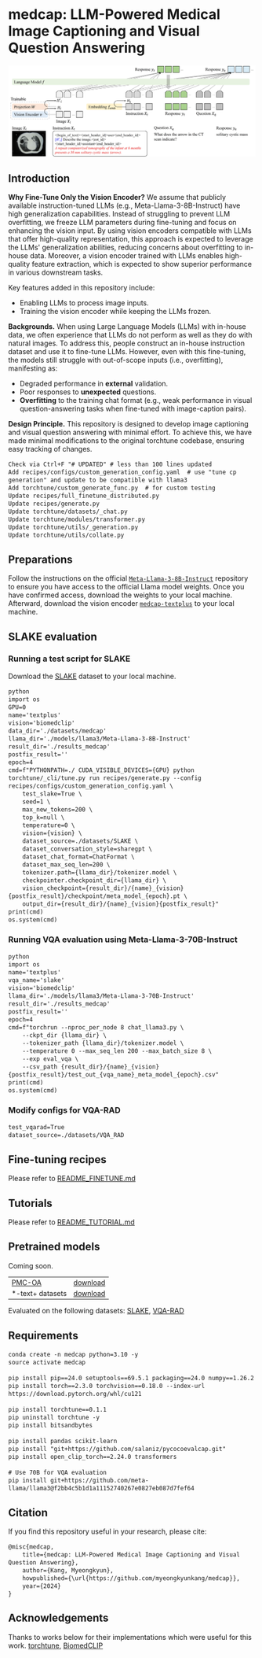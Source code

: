 # medcap: LLM-Powered Medical Image Captioning and Visual Question Answering

<img src="diagram.jpg">

## Introduction

**Why Fine-Tune Only the Vision Encoder?**
We assume that publicly available instruction-tuned LLMs (e.g., Meta-Llama-3-8B-Instruct) have high generalization capabilities.
Instead of struggling to prevent LLM overfitting, we freeze LLM parameters during fine-tuning and focus on enhancing the vision input.
By using vision encoders compatible with LLMs that offer high-quality representation, this approach is expected to leverage the LLMs' generalization abilities, reducing concerns about overfitting to in-house data.
Moreover, a vision encoder trained with LLMs enables high-quality feature extraction, which is expected to show superior performance in various downstream tasks.

Key features added in this repository include:
- Enabling LLMs to process image inputs.
- Training the vision encoder while keeping the LLMs frozen.

**Backgrounds.**
When using Large Language Models (LLMs) with in-house data, we often experience that LLMs do not perform as well as they do with natural images.
To address this, people construct an in-house instruction dataset and use it to fine-tune LLMs.
However, even with this fine-tuning, the models still struggle with out-of-scope inputs (i.e., overfitting), manifesting as:
- Degraded performance in **external** validation.
- Poor responses to **unexpected** questions.
- **Overfitting** to the training chat format (e.g., weak performance in visual question-answering tasks when fine-tuned with image-caption pairs).

**Design Principle.**
This repository is designed to develop image captioning and visual question answering with minimal effort.
To achieve this, we have made minimal modifications to the original torchtune codebase, ensuring easy tracking of changes.

```
Check via Ctrl+F "# UPDATED" # less than 100 lines updated
Add recipes/configs/custom_generation_config.yaml  # use "tune cp generation" and update to be compatible with llama3
Add torchtune/custom_generate_func.py  # for custom testing
Update recipes/full_finetune_distributed.py
Update recipes/generate.py
Update torchtune/datasets/_chat.py
Update torchtune/modules/transformer.py
Update torchtune/utils/_generation.py
Update torchtune/utils/collate.py 
```

## Preparations

Follow the instructions on the official [`Meta-Llama-3-8B-Instruct`](https://huggingface.co/meta-llama/Meta-Llama-3-8B-Instruct) repository to ensure you have access to the official Llama model weights.
Once you have confirmed access, download the weights to your local machine.
Afterward, download the vision encoder [`medcap-textplus`]() to your local machine.

## SLAKE evaluation

### Running a test script for SLAKE

Download the [SLAKE](https://www.med-vqa.com/slake/) dataset to your local machine.

```
python
import os
GPU=0
name='textplus'
vision='biomedclip'
data_dir='./datasets/medcap'
llama_dir='./models/llama3/Meta-Llama-3-8B-Instruct'
result_dir='./results_medcap'
postfix_result=''
epoch=4
cmd=f"PYTHONPATH=./ CUDA_VISIBLE_DEVICES={GPU} python torchtune/_cli/tune.py run recipes/generate.py --config recipes/configs/custom_generation_config.yaml \
    test_slake=True \
    seed=1 \
    max_new_tokens=200 \
    top_k=null \
    temperature=0 \
    vision={vision} \
    dataset_source=./datasets/SLAKE \
    dataset_conversation_style=sharegpt \
    dataset_chat_format=ChatFormat \
    dataset_max_seq_len=200 \
    tokenizer.path={llama_dir}/tokenizer.model \
    checkpointer.checkpoint_dir={llama_dir} \
    vision_checkpoint={result_dir}/{name}_{vision}{postfix_result}/checkpoint/meta_model_{epoch}.pt \
    output_dir={result_dir}/{name}_{vision}{postfix_result}"
print(cmd)
os.system(cmd)
```

### Running VQA evaluation using Meta-Llama-3-70B-Instruct

```
python
import os
name='textplus'
vqa_name='slake'
vision='biomedclip'
llama_dir='./models/llama3/Meta-Llama-3-70B-Instruct'
result_dir='./results_medcap'
postfix_result=''
epoch=4
cmd=f"torchrun --nproc_per_node 8 chat_llama3.py \
    --ckpt_dir {llama_dir} \
    --tokenizer_path {llama_dir}/tokenizer.model \
    --temperature 0 --max_seq_len 200 --max_batch_size 8 \
    --exp eval_vqa \
    --csv_path {result_dir}/{name}_{vision}{postfix_result}/test_out_{vqa_name}_meta_model_{epoch}.csv"
print(cmd)
os.system(cmd)
```

### Modify configs for VQA-RAD

```
test_vqarad=True
dataset_source=./datasets/VQA_RAD
```

## Fine-tuning recipes

Please refer to [README_FINETUNE.md](README_FINETUNE.md)

## Tutorials

Please refer to [README_TUTORIAL.md](README_TUTORIAL.md)

## Pretrained models

Coming soon.

<table><tbody>
<tr><td><a href="https://huggingface.co/datasets/axiong/pmc_oa">PMC-OA</a></td>
<td><a href="https://huggingface.co/myeongkyunkang/medcap-pmcoa">download</a></td></tr>
<tr><td>*-text+ datasets</td>
<td><a href="">download</a></td></tr>
</tbody></table>

Evaluated on the following datasets:
[SLAKE](https://www.med-vqa.com/slake/),
[VQA-RAD](https://osf.io/89kps/)

## Requirements

```
conda create -n medcap python=3.10 -y
source activate medcap

pip install pip==24.0 setuptools==69.5.1 packaging==24.0 numpy==1.26.2
pip install torch==2.3.0 torchvision==0.18.0 --index-url https://download.pytorch.org/whl/cu121

pip install torchtune==0.1.1
pip uninstall torchtune -y
pip install bitsandbytes

pip install pandas scikit-learn
pip install "git+https://github.com/salaniz/pycocoevalcap.git"
pip install open_clip_torch==2.24.0 transformers

# Use 70B for VQA evaluation
pip install git+https://github.com/meta-llama/llama3@f2bb4c5b1d1a11152740267e0827eb087d7fef64
```

## Citation

If you find this repository useful in your research, please cite:

```
@misc{medcap,
    title={medcap: LLM-Powered Medical Image Captioning and Visual Question Answering},
    author={Kang, Myeongkyun},
    howpublished={\url{https://github.com/myeongkyunkang/medcap}},
    year={2024}
}
```

## Acknowledgements

Thanks to works below for their implementations which were useful for this work.
[torchtune](https://github.com/pytorch/torchtune/tree/v0.1.1),
[BiomedCLIP](https://huggingface.co/microsoft/BiomedCLIP-PubMedBERT_256-vit_base_patch16_224)
